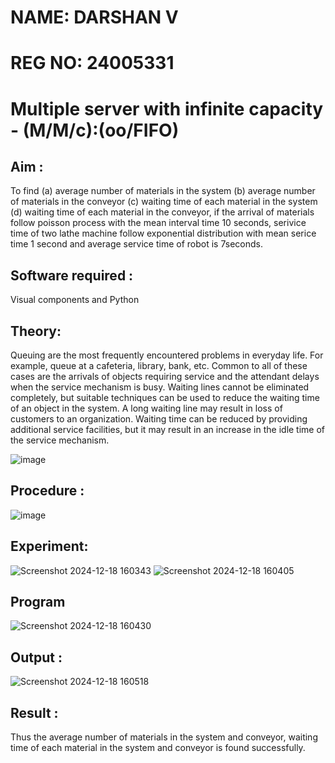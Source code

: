 # NAME: DARSHAN V
# REG NO: 24005331
# Multiple server with infinite capacity - (M/M/c):(oo/FIFO)
## Aim :
To find (a) average number of materials in the system (b) average number of materials in the conveyor (c) waiting time of each material in the system (d) waiting time of each material in the conveyor, if the arrival  of materials follow poisson process with the mean interval time 10 seconds, serivice time of two lathe machine follow exponential distribution with mean serice time 1 second and average service time of robot is 7seconds.

## Software required :
Visual components and Python

## Theory:
Queuing are the most frequently encountered problems in everyday life. For example, queue at a cafeteria, library, bank, etc. Common to all of these cases are the arrivals of objects requiring service and the attendant delays when the service mechanism is busy. Waiting lines cannot be eliminated completely, but suitable techniques can be used to reduce the waiting time of an object in the system. A long waiting line may result in loss of customers to an organization. Waiting time can be reduced by providing additional service facilities, but it may result in an increase in the idle time of the service mechanism.

![image](https://user-images.githubusercontent.com/103921593/203238035-1c8109bc-cbf2-4c77-baea-c5b682a752ef.png)

## Procedure :
![image](https://user-images.githubusercontent.com/103921593/203238265-176740b0-eae2-4772-90be-5449869ac9b0.png)

## Experiment:
![Screenshot 2024-12-18 160343](https://github.com/user-attachments/assets/4fd308fb-2683-4cfd-9b06-5ca33a6658b1)
![Screenshot 2024-12-18 160405](https://github.com/user-attachments/assets/6d8b5724-007b-473b-a25b-4f93e72d311c)

## Program
![Screenshot 2024-12-18 160430](https://github.com/user-attachments/assets/25ff2c82-6c9b-41c4-984c-fb43c0f76a28)

## Output :
![Screenshot 2024-12-18 160518](https://github.com/user-attachments/assets/b21a56a9-1873-4a98-bb61-f22534b991be)

## Result : 
Thus the average number of materials in the system and conveyor, waiting time of each material in the system and conveyor is found successfully.
